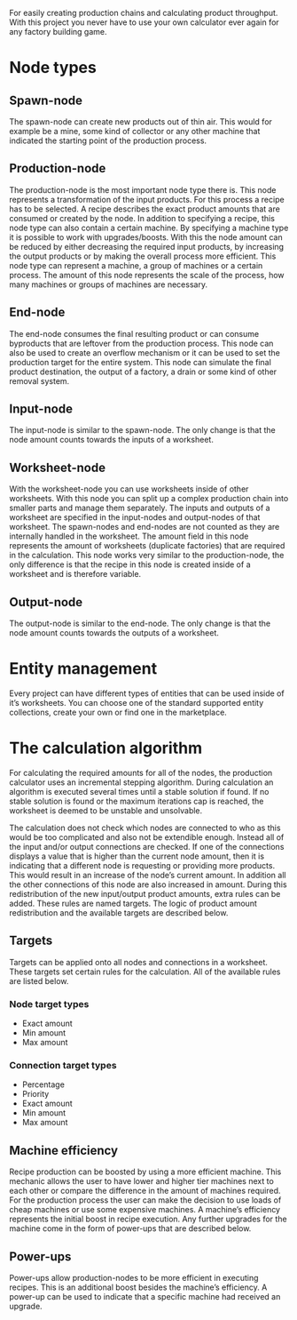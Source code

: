 For easily creating production chains and calculating product throughput. With this project you never have to use your own calculator ever again for any factory building game.

# Node types
## Spawn-node
The spawn-node can create new products out of thin air. This would for example be a mine, some kind of collector or any other machine that indicated the starting point of the production process.

## Production-node
The production-node is the most important node type there is. This node represents a transformation of the input products. For this process a recipe has to be selected. A recipe describes the exact product amounts that are consumed or created by the node. In addition to specifying a recipe, this node type can also contain a certain machine. By specifying a machine type it is possible to work with upgrades/boosts. With this the node amount can be reduced by either decreasing the required input products, by increasing the output products or by making the overall process more efficient. This node type can represent a machine, a group of machines or a certain process. The amount of this node represents the scale of the process, how many machines or groups of machines are necessary.

## End-node
The end-node consumes the final resulting product or can consume byproducts that are leftover from the production process. This node can also be used to create an overflow mechanism or it can be used to set the production target for the entire system. This node can simulate the final product destination, the output of a factory, a drain or some kind of other removal system.

## Input-node
The input-node is similar to the spawn-node. The only change is that the node amount counts towards the inputs of a worksheet.

## Worksheet-node
With the worksheet-node you can use worksheets inside of other worksheets. With this node you can split up a complex production chain into smaller parts and manage them separately. The inputs and outputs of a worksheet are specified in the input-nodes and output-nodes of that worksheet. The spawn-nodes and end-nodes are not counted as they are internally handled in the worksheet. The amount field in this node represents the amount of worksheets (duplicate factories) that are required in the calculation. This node works very similar to the production-node, the only difference is that the recipe in this node is created inside of a worksheet and is therefore variable.

## Output-node
The output-node is similar to the end-node. The only change is that the node amount counts towards the outputs of a worksheet.

# Entity management
Every project can have different types of entities that can be used inside of it’s worksheets. You can choose one of the standard supported entity collections, create your own or find one in the marketplace.

# The calculation algorithm
For calculating the required amounts for all of the nodes, the production calculator uses an incremental stepping algorithm. During calculation an algorithm is executed several times until a stable solution if found. If no stable solution is found or the maximum iterations cap is reached, the worksheet is deemed to be unstable and unsolvable.

The calculation does not check which nodes are connected to who as this would be too complicated and also not be extendible enough. Instead all of the input and/or output connections are checked. If one of the connections displays a value that is higher than the current node amount, then it is indicating that a different node is requesting or providing more products. This would result in an increase of the node’s current amount. In addition all the other connections of this node are also increased in amount. During this redistribution of the new input/output product amounts, extra rules can be added. These rules are named targets. The logic of product amount redistribution and the available targets are described below.

## Targets
Targets can be applied onto all nodes and connections in a worksheet. These targets set certain rules for the calculation. All of the available rules are listed below.

### Node target types
* Exact amount
* Min amount
* Max amount

### Connection target types
* Percentage
* Priority
* Exact amount
* Min amount
* Max amount

## Machine efficiency
Recipe production can be boosted by using a more efficient machine. This mechanic allows the user to have lower and higher tier machines next to each other or compare the difference in the amount of machines required. For the production process the user can make the decision to use loads of cheap machines or use some expensive machines. A machine’s efficiency represents the initial boost in recipe execution. Any further upgrades for the machine come in the form of power-ups that are described below.

## Power-ups
Power-ups allow production-nodes to be more efficient in executing recipes. This is an additional boost besides the machine’s efficiency. A power-up can be used to indicate that a specific machine had received an upgrade.
